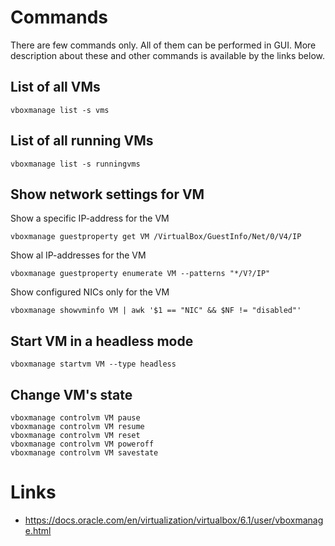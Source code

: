 # Commands

There are few commands only. All of them can be performed in GUI. More description about these and other commands is available by the links below.

## List of all VMs

    vboxmanage list -s vms

## List of all running VMs

    vboxmanage list -s runningvms

## Show network settings for VM

Show a specific IP-address for the VM

    vboxmanage guestproperty get VM /VirtualBox/GuestInfo/Net/0/V4/IP

Show al IP-addresses for the VM

    vboxmanage guestproperty enumerate VM --patterns "*/V?/IP"

Show configured NICs only for the VM

    vboxmanage showvminfo VM | awk '$1 == "NIC" && $NF != "disabled"'

## Start VM in a headless mode

    vboxmanage startvm VM --type headless

## Change VM's state

    vboxmanage controlvm VM pause
    vboxmanage controlvm VM resume
    vboxmanage controlvm VM reset
    vboxmanage controlvm VM poweroff
    vboxmanage controlvm VM savestate

# Links

* https://docs.oracle.com/en/virtualization/virtualbox/6.1/user/vboxmanage.html
